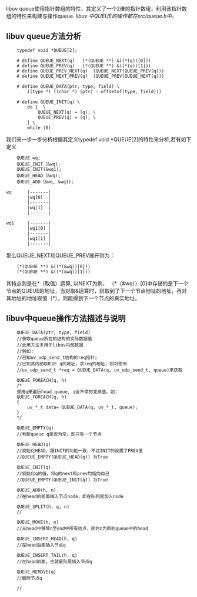 <!--
author: Magelive
date: 2016-12-12
title: libuv queue分析
tags: Linux,libuv,queue,list, libuv queue
category: libuv
status: publish
summary: libuv queue使用指针数组的特性，其定义了一个2维的指针数组，利用该指针数组的特性来构建与操作queue. 
-->
libuv queue使用指针数组的特性，其定义了一个2维的指针数组，利用该指针数组的特性来构建与操作queue. 
*libuv 中QUEUE的操作都在src/queue.h中。*

## libuv queue方法分析
```
	typedef void *QUEUE[2];

    # define QUEUE_NEXT(q)   (*(QUEUE **) &((*(q))[0]))
    # define QUEUE_PREV(q)   (*(QUEUE **) &((*(q))[1]))
    # define QUEUE_PREV_NEXT(q)  (QUEUE_NEXT(QUEUE_PREV(q)))
    # define QUEUE_NEXT_PREV(q)  (QUEUE_PREV(QUEUE_NEXT(q)))

	# define QUEUE_DATA(ptr, type, field) \
  		((type *) ((char *) (ptr) - offsetof(type, field)))

	# define QUEUE_INIT(q) \
 		do {  \
			QUEUE_NEXT(q) = (q); \
			QUEUE_PREV(q) = (q); \
		} \
  		while (0)
```
我们来一步一步分析根据其定义typedef void *QUEUE[2]的特性来分析,若有如下定义
```
	QUEUE wq;
	QUEUE_INIT（&wq);
	QUEUE_INIT(&wq1);
	QUEUE_HEAD（&wq);
	QUEUE_ADD（&wq, &wq1);
```
```
wq  	|-------|
		|wq[0]  |
		|-------|
		|wq[1]  |
		|-------|

wq1 	|-------|
		|wq1[0] |
		|-------|
		|wq1[1] |
		|-------|
```
那么QUEUE_NEXT和QUEUE_PREV展开则为：
```
	(*(QUEUE **) &((*(&wq))[0]))
	(*(QUEUE **) &((*(&wq))[1]))
```
其特点则是在\*（取值）运算, 以NEXT为例， （\*（&wq））[0]中存储的是下一个节点的QUEUE的地址，当对取&运算时，则取到了下一个节点地址的地址，再对其地址的地址取值（\*），则能得到下一个节点的真实地址。
 
## libuv中queue操作方法描述与说明
```
	QUEUE_DATA(ptr, type, field)
	//获取queue所在的结构的实际数据值
	//此用方法多用于libuv内部数据
	//例如：
	//已知uv_udp_send_t结构的req指针;
	//已知其内部QUEUE q的地址，求req的地址，则可使用 
	//uv_udp_send_t *req = QUEUE_DATA(q, uv_udp_send_t, queue)来获取 

	QUEUE_FOREACH(q, h)
	/*
	使用q来遍历head queue, q会不停的变换值，如：
	QUEUE_FOREACH(q, h)
	{
		uv_*_t data= QUEUE_DATA(q, uv_*_t, queue);
	}
	*/

	QUEUE_EMPTY(q)
	//判断queue q是否为空，即只有一个节点
	
	QUEUE_HEAD(q)
	//初始化HEAD，跟INIT的功能一致，不过INIT的设置了PREV值
	//QUEUE_EMPTY(QUEUE_HEAD(q)) 为True

	QUEUE_INIT(q)
	//初始化q的值，将q的next和prev均指向自己
	//QUEUE_EMPTY(QUEUE_INIT(q)) 为True

	QUEUE_ADD(h, n)
	//在head的前面插入节点node，即在队列尾加入node
	
	QUEUE_SPLIT(h, q, n)
	//

	QUEUE_MOVE(h, n)
	//从head中移除n至end中所有结点，同时n为新的queue中的head

	QUEUE_INSERT_HEAD(h, q)
	//在head后面插入节点q

	QUEUE_INSERT_TAIL(h, q)
	//在head前面，也就是队尾插入节点q

	QUEUE_REMOVE(q)
	//删除节点q
	
	// 
	
```